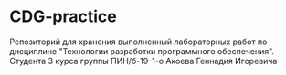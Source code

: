 # CDG-practice
Репозиторий для хранения выполненный лабораторных работ по дисциплине "Технологии разработки программного обеспечения". Студента 3 курса группы ПИН/б-19-1-о Акоева Геннадия Игоревича
